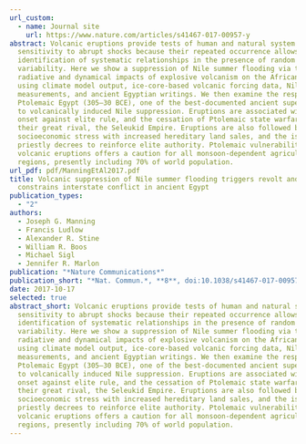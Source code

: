 ```yaml
---
url_custom:
  - name: Journal site
    url: https://www.nature.com/articles/s41467-017-00957-y
abstract: Volcanic eruptions provide tests of human and natural system
  sensitivity to abrupt shocks because their repeated occurrence allows the
  identification of systematic relationships in the presence of random
  variability. Here we show a suppression of Nile summer flooding via the
  radiative and dynamical impacts of explosive volcanism on the African monsoon,
  using climate model output, ice-core-based volcanic forcing data, Nilometer
  measurements, and ancient Egyptian writings. We then examine the response of
  Ptolemaic Egypt (305–30 BCE), one of the best-documented ancient superpowers,
  to volcanically induced Nile suppression. Eruptions are associated with revolt
  onset against elite rule, and the cessation of Ptolemaic state warfare with
  their great rival, the Seleukid Empire. Eruptions are also followed by
  socioeconomic stress with increased hereditary land sales, and the issuance of
  priestly decrees to reinforce elite authority. Ptolemaic vulnerability to
  volcanic eruptions offers a caution for all monsoon-dependent agricultural
  regions, presently including 70% of world population.
url_pdf: pdf/ManningEtAl2017.pdf
title: Volcanic suppression of Nile summer flooding triggers revolt and
  constrains interstate conflict in ancient Egypt
publication_types:
  - "2"
authors:
  - Joseph G. Manning
  - Francis Ludlow
  - Alexander R. Stine
  - William R. Boos
  - Michael Sigl
  - Jennifer R. Marlon
publication: "*Nature Communications*"
publication_short: "*Nat. Commun.*, **8**, doi:10.1038/s41467-017-00957-y"
date: 2017-10-17
selected: true
abstract_short: Volcanic eruptions provide tests of human and natural system
  sensitivity to abrupt shocks because their repeated occurrence allows the
  identification of systematic relationships in the presence of random
  variability. Here we show a suppression of Nile summer flooding via the
  radiative and dynamical impacts of explosive volcanism on the African monsoon,
  using climate model output, ice-core-based volcanic forcing data, Nilometer
  measurements, and ancient Egyptian writings. We then examine the response of
  Ptolemaic Egypt (305–30 BCE), one of the best-documented ancient superpowers,
  to volcanically induced Nile suppression. Eruptions are associated with revolt
  onset against elite rule, and the cessation of Ptolemaic state warfare with
  their great rival, the Seleukid Empire. Eruptions are also followed by
  socioeconomic stress with increased hereditary land sales, and the issuance of
  priestly decrees to reinforce elite authority. Ptolemaic vulnerability to
  volcanic eruptions offers a caution for all monsoon-dependent agricultural
  regions, presently including 70% of world population.
---
```

